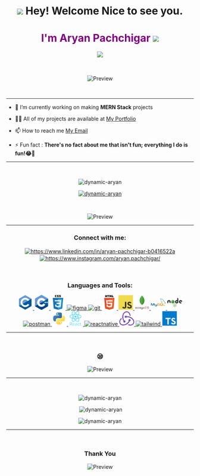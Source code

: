 
<h1 align="center">
  <img
    src="https://emojis.slackmojis.com/emojis/images/1643514732/7373/hand_wave.gif?1643514732"
    width="30"
  /> Hey! Welcome Nice to see you.
</h1>
<h1 align="center" style="color:purple;">I'm Aryan Pachchigar <img
    src="https://emojis.slackmojis.com/emojis/images/1531849430/4246/blob-sunglasses.gif?1531849430"
    width="30"
  /></h1>

<p align="center">
    <img src="https://readme-typing-svg.demolab.com/?lines=I%20am%20a%20Web%20%20Wizard;Always%20learning%20new%20things&font=Fira%20Code&center=true&width=440&height=45&color=7FFFD4&vCenter=true&pause=1000&size=22" />
</p>

<br/>
<p align="center">
  <img src="https://media1.tenor.com/m/o6LprLqY5jIAAAAC/death-note-nom.gif" alt="Preview" />
</p>
<br/>


<hr >

- 🔭 I’m currently working on making **MERN Stack** projects 

- 👨‍💻 All of my projects are available at [My Portfolio](https://aryanpachchigar.netlify.app/)

- 📫 How to reach me [My Email](aryanpachchigar91@gmail.com)

- ⚡ Fun fact : **There's no fact about me that isn't fun; everything I do is fun!😂🤣**

<hr>  
<br>
<p align="center"> <img src="https://komarev.com/ghpvc/?username=dynamic-aryan&label=Profile%20views&color=00e600&style=flat" alt="dynamic-aryan" /> </p>

<p align="center"> <a href="https://github.com/ryo-ma/github-profile-trophy"><img src="https://github-profile-trophy.vercel.app/?username=dynamic-aryan&theme=matrix" alt="dynamic-aryan" /></a></p>
<br>
<p align="center">
  <img src="https://camo.githubusercontent.com/0f4fc31ea2d9b0e3e7b72db47460d7fdc4880ddba81c891b1cf11013eb71f07f/68747470733a2f2f692e696d6775722e636f6d2f547052445a35322e676966" alt="Preview" width="300" height="250"/>
</p>
<hr>
<h3 align="center">Connect with me:</h3>
<p align="center">
<a href="https://linkedin.com/in/https://www.linkedin.com/in/aryan-pachchigar-b0416522a" target="blank"><img align="center" src="https://raw.githubusercontent.com/rahuldkjain/github-profile-readme-generator/master/src/images/icons/Social/linked-in-alt.svg" alt="https://www.linkedin.com/in/aryan-pachchigar-b0416522a" height="30" width="40" /></a>
<a href="https://instagram.com/https://www.instagram.com/aryan.pachchigar/" target="blank"><img align="center" src="https://raw.githubusercontent.com/rahuldkjain/github-profile-readme-generator/master/src/images/icons/Social/instagram.svg" alt="https://www.instagram.com/aryan.pachchigar/" height="30" width="40" /></a>
</p>

<br>

<h3 align="center">Languages and Tools:</h3>
<p align="center"> <a href="https://www.cprogramming.com/" target="_blank" rel="noreferrer"> <img src="https://raw.githubusercontent.com/devicons/devicon/master/icons/c/c-original.svg" alt="c" width="40" height="40"/> </a> <a href="https://www.w3schools.com/cpp/" target="_blank" rel="noreferrer"> <img src="https://raw.githubusercontent.com/devicons/devicon/master/icons/cplusplus/cplusplus-original.svg" alt="cplusplus" width="40" height="40"/> </a> <a href="https://www.w3schools.com/css/" target="_blank" rel="noreferrer"> <img src="https://raw.githubusercontent.com/devicons/devicon/master/icons/css3/css3-original-wordmark.svg" alt="css3" width="40" height="40"/> </a> <a href="https://www.figma.com/" target="_blank" rel="noreferrer"> <img src="https://www.vectorlogo.zone/logos/figma/figma-icon.svg" alt="figma" width="40" height="40"/> </a> <a href="https://git-scm.com/" target="_blank" rel="noreferrer"> <img src="https://www.vectorlogo.zone/logos/git-scm/git-scm-icon.svg" alt="git" width="40" height="40"/> </a> <a href="https://www.w3.org/html/" target="_blank" rel="noreferrer"> <img src="https://raw.githubusercontent.com/devicons/devicon/master/icons/html5/html5-original-wordmark.svg" alt="html5" width="40" height="40"/> </a> <a href="https://developer.mozilla.org/en-US/docs/Web/JavaScript" target="_blank" rel="noreferrer"> <img src="https://raw.githubusercontent.com/devicons/devicon/master/icons/javascript/javascript-original.svg" alt="javascript" width="40" height="40"/> </a> <a href="https://www.mongodb.com/" target="_blank" rel="noreferrer"> <img src="https://raw.githubusercontent.com/devicons/devicon/master/icons/mongodb/mongodb-original-wordmark.svg" alt="mongodb" width="40" height="40"/> </a> <a href="https://www.mysql.com/" target="_blank" rel="noreferrer"> <img src="https://raw.githubusercontent.com/devicons/devicon/master/icons/mysql/mysql-original-wordmark.svg" alt="mysql" width="40" height="40"/> </a> <a href="https://nodejs.org" target="_blank" rel="noreferrer"> <img src="https://raw.githubusercontent.com/devicons/devicon/master/icons/nodejs/nodejs-original-wordmark.svg" alt="nodejs" width="40" height="40"/> </a> <a href="https://postman.com" target="_blank" rel="noreferrer"> <img src="https://www.vectorlogo.zone/logos/getpostman/getpostman-icon.svg" alt="postman" width="40" height="40"/> </a> <a href="https://www.python.org" target="_blank" rel="noreferrer"> <img src="https://raw.githubusercontent.com/devicons/devicon/master/icons/python/python-original.svg" alt="python" width="40" height="40"/> </a> <a href="https://reactjs.org/" target="_blank" rel="noreferrer"> <img src="https://raw.githubusercontent.com/devicons/devicon/master/icons/react/react-original-wordmark.svg" alt="react" width="40" height="40"/> </a> <a href="https://reactnative.dev/" target="_blank" rel="noreferrer"> <img src="https://reactnative.dev/img/header_logo.svg" alt="reactnative" width="40" height="40"/> </a> <a href="https://redux.js.org" target="_blank" rel="noreferrer"> <img src="https://raw.githubusercontent.com/devicons/devicon/master/icons/redux/redux-original.svg" alt="redux" width="40" height="40"/> </a> <a href="https://tailwindcss.com/" target="_blank" rel="noreferrer"> <img src="https://www.vectorlogo.zone/logos/tailwindcss/tailwindcss-icon.svg" alt="tailwind" width="40" height="40"/> </a> <a href="https://www.typescriptlang.org/" target="_blank" rel="noreferrer"> <img src="https://raw.githubusercontent.com/devicons/devicon/master/icons/typescript/typescript-original.svg" alt="typescript" width="40" height="40"/> </a> </p>
<hr>
<br>



<h3 align="center">😪</h3>
<p align="center">
  <img src="https://media1.giphy.com/media/v1.Y2lkPTc5MGI3NjExam8zZnZ3OGtsbnZxNmM3M3VheW9neHFkMGo2dXB0NmV1MzNmOTZjbiZlcD12MV9pbnRlcm5hbF9naWZfYnlfaWQmY3Q9Zw/WBLKsv9020tNgHLck8/giphy.webp" alt="Preview" width="450" />
</p>
<hr>
<br>

<div align="center">
<p><img src="https://github-readme-stats.vercel.app/api/top-langs/?username=Dynamic-Aryan&theme=merko&show_icons=true&hide_border=false&layout=compact" width="470" alt="dynamic-aryan"  /></p>

<p>&nbsp;<img src="https://github-readme-stats.vercel.app/api?username=Dynamic-Aryan&theme=merko&show_icons=true&hide_border=false&count_private=true" width="470" alt="dynamic-aryan"  /></p>

<p >
  <img src="https://github-readme-streak-stats.herokuapp.com/?user=Dynamic-Aryan&theme=merko&hide_border=false" width="470" alt="dynamic-aryan"  />
</p>
</div>

<hr>
<br>

<h3 align="center">Thank You</h3>
<p align="center">
  <img src="https://media1.giphy.com/media/v1.Y2lkPTc5MGI3NjExdHozZGk4aW5oODJpYTV5MXBlcDE5cDVkMGY2MDRucDhhNTNxN2ZzcCZlcD12MV9pbnRlcm5hbF9naWZfYnlfaWQmY3Q9Zw/815gaeNJZEijZDUkZt/giphy.webp" alt="Preview" width="300" />
</p>
